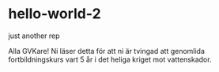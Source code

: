 # hello-world-2
just another rep

Alla GVKare! 
Ni läser detta för att ni är tvingad att genomlida fortbildningskurs vart 5 år i det heliga kriget mot vattenskador. 

